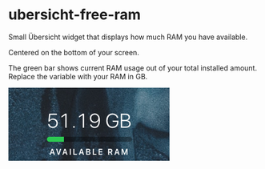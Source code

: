 # ubersicht-free-ram
Small Übersicht widget that displays how much RAM you have available.

Centered on the bottom of your screen.

The green bar shows current RAM usage out of your total installed amount. Replace the variable with your RAM in GB.

![screenshot](https://github.com/pugson/ubersicht-free-ram/raw/master/screenshot.png)
